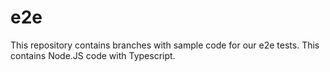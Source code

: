 # e2e

This repository contains branches with sample code for our e2e tests. This contains Node.JS code with Typescript.
